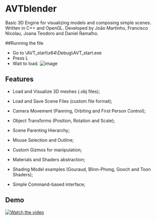 # AVTblender
Basic 3D Engine for visualizing models and composing simple scenes.
Written in C++ and OpenGL. Developed by João Martinho, Francisco Nicolau, Joana Teodoro and Daniel Ramalho.

##Running the file
- Go to \AVT_start\x64\Debug\AVT_start.exe
- Press L
- Wait to load.
![image](https://user-images.githubusercontent.com/31978917/198358026-c63686ea-7c52-47e8-a79c-b6ea2d3ccd7a.png)

## Features

* Load and Visualize 3D meshes (.obj files);
* Load and Save Scene Files (custom file format);

* Camera Movement (Panning, Orbiting and First Person Control);

* Object Transforms (Position, Rotation and Scale); 
* Scene Parenting Hierarchy;
* Mouse Selection and Outline;
* Custom Gizmos for manipulation;

* Materials and Shaders abstraction;
* Shading Model examples (Gouraud, Blinn-Phong, Gooch and Toon Shaders);

* Simple Command-based interface; 


## Demo
[![Watch the video](https://i.vimeocdn.com/video/1089074469_1040x584.jpg)](https://vimeo.com/526104895)
